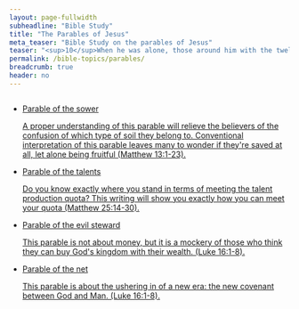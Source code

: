 ```yaml
---
layout: page-fullwidth
subheadline: "Bible Study"
title: "The Parables of Jesus"
meta_teaser: "Bible Study on the parables of Jesus"
teaser: "<sup>10</sup>When he was alone, those around him with the twelve asked him about the parables. <sup>11</sup>He said to them, \"The secret of the kingdom of God has been given to you. But to those outside, everything is in parables, <sup>12</sup>so that although they look they may look but not see, and although they hear they may hear but not understand, so they may not repent and be forgiven.\""
permalink: /bible-topics/parables/
breadcrumb: true
header: no
---
```

<!--more-->
<div class="small-12 columns" style="padding: 0px; border-bottom: none;">

<ul class="side-nav">
      <li><a href="/bible-topics/parables/sower/">Parable of the sower<p style="font-weight: normal;">A proper understanding of this parable will relieve the believers of the confusion of which type of soil they belong to. Conventional interpretation of this parable leaves many to wonder if they're saved at all, let alone being fruitful (Matthew 13:1-23).</p></a></li>
      <li><a href="/bible-topics/parables/talents/">Parable of the talents<p style="font-weight: normal;">Do you know exactly where you stand in terms of meeting the talent production quota? This writing will show you exactly how you can meet your quota (Matthew 25:14-30).</p></a></li>
      <li><a href="/bible-topics/parables/evil-steward/">Parable of the evil steward<p style="font-weight: normal;">This parable is not about money, but it is a mockery of those who think they can buy God's kingdom with their wealth. (Luke 16:1-8).</p></a></li>
      <li><a href="/bible-topics/parables/the-net/">Parable of the net<p style="font-weight: normal;">This parable is about the ushering in of a new era: the new covenant between God and Man. (Luke 16:1-8).</p></a></li>
</ul>
</div>
